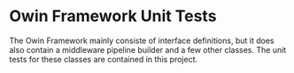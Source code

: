 # Owin Framework Unit Tests
The Owin Framework mainly consiste of interface definitions, but it does also contain a 
middleware pipeline builder and a few other classes. The unit tests for these classes are
contained in this project.

